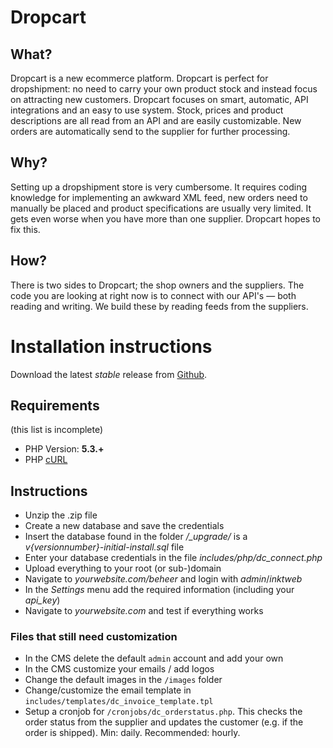 # Dropcart

## What?
Dropcart is a new ecommerce platform. Dropcart is perfect for dropshipment: no need to carry your own product stock and instead focus on attracting new customers. Dropcart focuses on smart, automatic, API integrations and an easy to use system. Stock, prices and product descriptions are all read from an API and are easily customizable. New orders are automatically send to the supplier for further processing.

## Why?
Setting up a dropshipment store is very cumbersome. It requires coding knowledge for implementing an awkward XML feed, new orders need to manually be placed and product specifications are usually very limited. It gets even worse when you have more than one supplier. Dropcart hopes to fix this.

## How?
There is two sides to Dropcart; the shop owners and the suppliers. The code you are looking at right now is to connect with our API's — both reading and writing. We build these by reading feeds from the suppliers.

# Installation instructions
Download the latest *stable* release from [Github](https://github.com/dropcart/dropcart/releases).

## Requirements
(this list is incomplete)

- PHP Version: **5.3.+**
- PHP [cURL](http://php.net/manual/en/book.curl.php) 

## Instructions
- Unzip the .zip file
- Create a new database and save the credentials
- Insert the database found in the folder */_upgrade/* is a *v{versionnumber}-initial-install.sql* file
- Enter your database credentials in the file *includes/php/dc_connect.php*
- Upload everything to your root (or sub-)domain
- Navigate to *yourwebsite.com/beheer* and login with *admin*/*inktweb*
- In the *Settings* menu add the required information (including your *api_key*)
- Navigate to *yourwebsite.com* and test if everything works

### Files that still need customization
- In the CMS delete the default `admin` account and add your own
- In the CMS customize your emails / add logos
- Change the default images in the `/images` folder
- Change/customize the email template in `includes/templates/dc_invoice_template.tpl`
- Setup a cronjob for `/cronjobs/dc_orderstatus.php`. This checks the order status from the supplier and updates the customer (e.g. if the order is shipped). Min: daily. Recommended: hourly.

